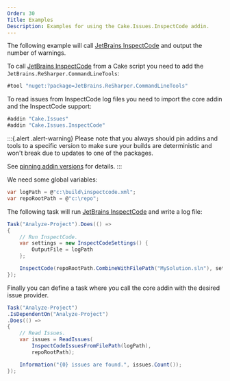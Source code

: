 ```yaml
---
Order: 30
Title: Examples
Description: Examples for using the Cake.Issues.InspectCode addin.
---
```

The following example will call [JetBrains InspectCode] and output the number of warnings.

To call [JetBrains InspectCode] from a Cake script you need to add the `JetBrains.ReSharper.CommandLineTools`:

```csharp
#tool "nuget:?package=JetBrains.ReSharper.CommandLineTools"
```

To read issues from InspectCode log files you need to import the core addin and the InspectCode support:

```csharp
#addin "Cake.Issues"
#addin "Cake.Issues.InspectCode"
```

:::{.alert .alert-warning}
Please note that you always should pin addins and tools to a specific version to make sure your builds are deterministic and
won't break due to updates to one of the packages.

See [pinning addin versions](https://cakebuild.net/docs/tutorials/pinning-cake-version#pinning-addin-version) for details.
:::

We need some global variables:

```csharp
var logPath = @"c:\build\inspectcode.xml";
var repoRootPath = @"c:\repo";
```

The following task will run [JetBrains InspectCode] and write a log file:

```csharp
Task("Analyze-Project").Does(() =>
{
    // Run InspectCode.
    var settings = new InspectCodeSettings() {
        OutputFile = logPath
    };

    InspectCode(repoRootPath.CombineWithFilePath("MySolution.sln"), settings);
});
```

Finally you can define a task where you call the core addin with the desired issue provider.

```csharp
Task("Analyze-Project")
.IsDependentOn("Analyze-Project")
.Does(() =>
{
    // Read Issues.
    var issues = ReadIssues(
        InspectCodeIssuesFromFilePath(logPath),
        repoRootPath);

    Information("{0} issues are found.", issues.Count());
});
```

[JetBrains InspectCode]: https://www.jetbrains.com/help/resharper/InspectCode.html